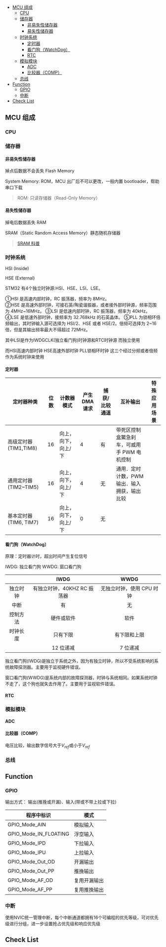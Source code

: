 - [MCU 组成](#mcu-组成)
  - [CPU](#cpu)
  - [储存器](#储存器)
    - [非易失性储存器](#非易失性储存器)
    - [易失性储存器](#易失性储存器)
  - [时钟系统](#时钟系统)
    - [定时器](#定时器)
    - [看门狗（WatchDog）](#看门狗watchdog)
    - [RTC](#rtc)
  - [模拟模块](#模拟模块)
    - [ADC](#adc)
    - [比较器（COMP）](#比较器comp)
  - [总线](#总线)
- [Function](#function)
  - [GPIO](#gpio)
  - [中断](#中断)
- [Check List](#check-list)

## MCU 组成

### CPU

### 储存器

#### 非易失性储存器

掉点后数据不会丢失
Flash Memory

System Memory: ROM，MCU 出厂后不可以更改，一般内置 bootloader，帮助串口下载

> ROM: 只读存储器（Read-Only Memory）

#### 易失性储存器

掉电后数据丢失
RAM

SRAM（Static Random Access Memory）静态随机存储器

> [SRAM 科普](https://zhuanlan.zhihu.com/p/392836594)

### 时钟系统

HSI (Inside)

HSE (External)

STM32 有4个独立时钟源:HSI、HSE、LSI、LSE。

①HSI 是高速内部时钟，RC 振荡器，频率为 8MHz。  
②HSE 是高速外部时钟，可接石英/陶瓷谐振器，或者接外部时钟源，频率范围为 4MHz~16MHz。
③LSI 是低速内部时钟，RC 振荡器，频率为 40kHz。
④LSE 是低速外部时钟，接频率为 32.768kHz 的石英晶体。
⑤PLL 为锁相环倍频输出，其时钟输入源可选择为 HSI/2、HSE 或者 HSE/2。倍频可选择为 2~16 倍，但是其输出频率最大不得超过 72MHz。

其中LSI是作为IWDGCLK(独立看门狗)时钟源和RTC时钟源 而独立使用 

而HSI高速内部时钟 HSE高速外部时钟 PLL锁相环时钟  这三个经过分频或者倍频 作为系统时钟来使用

#### 定时器

| 定时器种类             | 位数 | 计数器模式          | 产生 DMA 请求 | 捕获/比较通道 | 互补输出                                     | 特殊应用场景 |
| ---------------------- | ---- | ------------------- | ------------- | ------------- | -------------------------------------------- | ------------ |
| 高级定时器(TIM1,TIM8)  | 16   | 向上，向下，向上/下 | 4             | 有            | 带死区控制盒鱉急刹车，可威用手 PWM 电机控制  |
| 通用定时器(TIM2~TIM5)  | 16   | 向上，向下，向上/下 | 4             | 无            | 通用．定时计数，PWM 输出．输入拥获，输出比较 |
| 基本定时器(TIM6, TIM7) | 16   | 向上，向下，向上/下 | 0             | 无            |

#### 看门狗（WatchDog）

原理：定时器计时，超出时间产生复位信号

IWDG: 独立看门狗
WWDG: 窗口看门狗

|          |            IWDG             |           WWDG            |
| :------: | :-------------------------: | :-----------------------: |
| 独立时钟 | 有独立时钟，40KHZ RC 振荡器 | 无独立时钟，使用 CPU 时钟 |
|   中断   |             有              |            无             |
| 控制方法 |         硬件或软件          |           软件            |
| 时钟长度 |          只有下限           |       有下限和上限        |
|          |          12 位递减          |         7 位递减          |

独立看门狗(IWDG)是独立于系统之外，因为有独立时钟，所以不受系统影响的系统故障探测器。主要用于监视硬件错误。

窗口看门狗(WWDG)是系统内部的故障探测器，时钟与系统相同。如果系统时钟不走了，这个狗也就失去作用了。主要用于监视软件错误。

#### RTC

### 模拟模块

#### ADC

#### 比较器（COMP）

电压比较，输出数字信号大于$V_{ref}$或小于$V_{ref}$

### 总线

## Function

### GPIO

输出方式： 输出(推挽或开漏)、输入(带或不带上拉或下拉)

| 程序中标识            | 模式         |
| --------------------- | ------------ |
| GPIO_Mode_AIN         | 模拟输入     |
| GPIO_Mode_IN_FLOATING | 浮空输入     |
| GPIO_Mode_IPD         | 下拉输入     |
| GPIO_Mode_IPU         | 上拉输入     |
| GPIO_Mode_Out_OD      | 开漏输出     |
| GPIO_Mode_Out_PP      | 推挽输出     |
| GPIO_Mode_AF_OD       | 复用开漏输出 |
| GPIO_Mode_AF_PP       | 复用推挽输出 |

### 中断

使用NVIC统一管理中断，每个中断通道都拥有16个可编程的优先等级，可对优先级进行分组，进一步设置抢占优先级和响应优先级
## Check List
